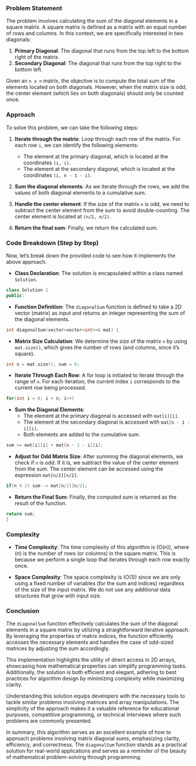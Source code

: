 ### Problem Statement

The problem involves calculating the sum of the diagonal elements in a square matrix. A square matrix is defined as a matrix with an equal number of rows and columns. In this context, we are specifically interested in two diagonals:
1. **Primary Diagonal**: The diagonal that runs from the top left to the bottom right of the matrix.
2. **Secondary Diagonal**: The diagonal that runs from the top right to the bottom left.

Given an `n x n` matrix, the objective is to compute the total sum of the elements located on both diagonals. However, when the matrix size is odd, the center element (which lies on both diagonals) should only be counted once. 

### Approach

To solve this problem, we can take the following steps:

1. **Iterate through the matrix**: Loop through each row of the matrix. For each row `i`, we can identify the following elements:
   - The element at the primary diagonal, which is located at the coordinates `(i, i)`.
   - The element at the secondary diagonal, which is located at the coordinates `(i, n - 1 - i)`.

2. **Sum the diagonal elements**: As we iterate through the rows, we add the values of both diagonal elements to a cumulative sum. 

3. **Handle the center element**: If the size of the matrix `n` is odd, we need to subtract the center element from the sum to avoid double-counting. The center element is located at `(n/2, n/2)`.

4. **Return the final sum**: Finally, we return the calculated sum.

### Code Breakdown (Step by Step)

Now, let’s break down the provided code to see how it implements the above approach.

- **Class Declaration**: The solution is encapsulated within a class named `Solution`.

```cpp
class Solution {
public:
```

- **Function Definition**: The `diagonalSum` function is defined to take a 2D vector (matrix) as input and returns an integer representing the sum of the diagonal elements.

```cpp
int diagonalSum(vector<vector<int>>& mat) {
```

- **Matrix Size Calculation**: We determine the size of the matrix `n` by using `mat.size()`, which gives the number of rows (and columns, since it’s square).

```cpp
int n = mat.size(), sum = 0;
```

- **Iterate Through Each Row**: A for loop is initiated to iterate through the range of `n`. For each iteration, the current index `i` corresponds to the current row being processed.

```cpp
for(int i = 0; i < n; i++)
```

- **Sum the Diagonal Elements**:
   - The element at the primary diagonal is accessed with `mat[i][i]`.
   - The element at the secondary diagonal is accessed with `mat[n - 1 - i][i]`.
   - Both elements are added to the cumulative sum.

```cpp
sum += mat[i][i] + mat[n - 1 - i][i];
```

- **Adjust for Odd Matrix Size**: After summing the diagonal elements, we check if `n` is odd. If it is, we subtract the value of the center element from the sum. The center element can be accessed using the expression `mat[n/2][n/2]`.

```cpp
if(n % 2) sum -= mat[n/2][n/2];
```

- **Return the Final Sum**: Finally, the computed sum is returned as the result of the function.

```cpp
return sum;
}
```

### Complexity

- **Time Complexity**: The time complexity of this algorithm is \(O(n)\), where \(n\) is the number of rows (or columns) in the square matrix. This is because we perform a single loop that iterates through each row exactly once.

- **Space Complexity**: The space complexity is \(O(1)\) since we are only using a fixed number of variables (for the sum and indices) regardless of the size of the input matrix. We do not use any additional data structures that grow with input size.

### Conclusion

The `diagonalSum` function effectively calculates the sum of the diagonal elements in a square matrix by utilizing a straightforward iterative approach. By leveraging the properties of matrix indices, the function efficiently accesses the necessary elements and handles the case of odd-sized matrices by adjusting the sum accordingly.

This implementation highlights the utility of direct access in 2D arrays, showcasing how mathematical properties can simplify programming tasks. Additionally, the solution is both efficient and elegant, adhering to best practices for algorithm design by minimizing complexity while maximizing clarity.

Understanding this solution equips developers with the necessary tools to tackle similar problems involving matrices and array manipulations. The simplicity of the approach makes it a valuable reference for educational purposes, competitive programming, or technical interviews where such problems are commonly presented.

In summary, this algorithm serves as an excellent example of how to approach problems involving matrix diagonal sums, emphasizing clarity, efficiency, and correctness. The `diagonalSum` function stands as a practical solution for real-world applications and serves as a reminder of the beauty of mathematical problem-solving through programming.